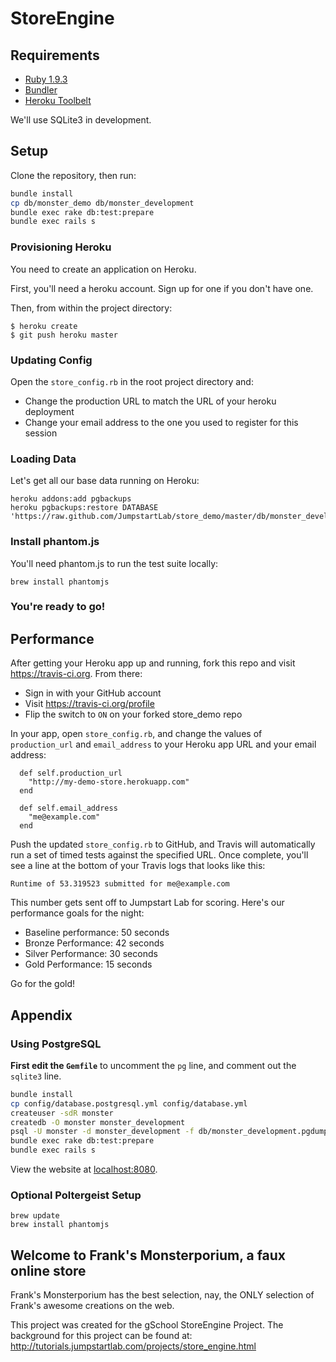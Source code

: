 # StoreEngine

## Requirements

* [Ruby 1.9.3](https://rvm.io/)
* [Bundler](http://gembundler.com/)
* [Heroku Toolbelt](https://toolbelt.heroku.com)

We'll use SQLite3 in development.

## Setup

Clone the repository, then run:

```bash
bundle install
cp db/monster_demo db/monster_development
bundle exec rake db:test:prepare
bundle exec rails s
```

### Provisioning Heroku

You need to create an application on Heroku.

First, you'll need a heroku account. Sign up for one if you don't have one.

Then, from within the project directory:

```
$ heroku create
$ git push heroku master
```

### Updating Config

Open the `store_config.rb` in the root project directory and:

* Change the production URL to match the URL of your heroku deployment
* Change your email address to the one you used to register for this session

### Loading Data

Let's get all our base data running on Heroku:

```
heroku addons:add pgbackups
heroku pgbackups:restore DATABASE
'https://raw.github.com/JumpstartLab/store_demo/master/db/monster_development.pgdump'
```

### Install phantom.js
You'll need phantom.js to run the test suite locally:

```
brew install phantomjs
``` 

### You're ready to go!

## Performance

After getting your Heroku app up and running, fork this repo and visit https://travis-ci.org. From there:

* Sign in with your GitHub account
* Visit https://travis-ci.org/profile
* Flip the switch to `ON` on your forked store_demo repo

In your app, open `store_config.rb`, and change the values of `production_url` and `email_address` to your Heroku app URL and your email address:

```
  def self.production_url
    "http://my-demo-store.herokuapp.com"
  end

  def self.email_address
    "me@example.com"
  end
```

Push the updated `store_config.rb` to GitHub, and Travis will automatically run a set of timed tests against the specified URL. Once complete, you'll see a line at the bottom of your Travis logs that looks like this:

```
Runtime of 53.319523 submitted for me@example.com
```

This number gets sent off to Jumpstart Lab for scoring. Here's our performance goals for the night:

* Baseline performance: 50 seconds
* Bronze Performance: 42 seconds
* Silver Performance: 30 seconds
* Gold Performance: 15 seconds

Go for the gold!

## Appendix

### Using PostgreSQL

**First edit the `Gemfile`** to uncomment the `pg` line, and comment out the
`sqlite3` line.

```bash
bundle install
cp config/database.postgresql.yml config/database.yml
createuser -sdR monster
createdb -O monster monster_development
psql -U monster -d monster_development -f db/monster_development.pgdump
bundle exec rake db:test:prepare
bundle exec rails s
```

View the website at [localhost:8080](http://localhost:8080).

### Optional Poltergeist Setup

```
brew update
brew install phantomjs
```

## Welcome to Frank's Monsterporium, a faux online store

Frank's Monsterporium has the best selection, nay, the ONLY selection of Frank's awesome creations on the web.

This project was created for the gSchool StoreEngine Project. The background for this project can be found at: http://tutorials.jumpstartlab.com/projects/store_engine.html

